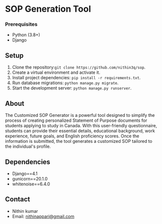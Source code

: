 # SOP Generation Tool

### Prerequisites

- Python (3.8+)
- Django

## Setup

1. Clone the repository:`git clone https://github.com/nithin3q/sop`.
2. Create a virtual environment and activate it.
3. Install project dependencies: `pip install -r requirements.txt`.
4. Run database migrations: `python manage.py migrate`.
5. Start the development server: `python manage.py runserver`.

## About

The Customized SOP Generator is a powerful tool designed to simplify the process of creating personalized Statement of Purpose documents for students applying to study in Canada. With this user-friendly questionnaire, students can provide their essential details, educational background, work experience, future goals, and English proficiency scores. Once the information is submitted, the tool generates a customized SOP tailored to the individual's profile. 

## Dependencies

- Django==4.1
- gunicorn==20.1.0
- whitenoise==6.4.0



## Contact

- Nithin kumar
- Email: nithinappari@gmail.com

